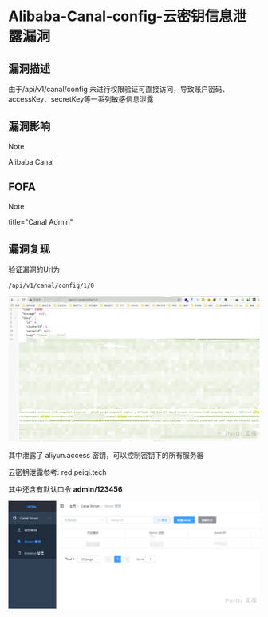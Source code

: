 # Alibaba-Canal-config-云密钥信息泄露漏洞

## 漏洞描述

由于/api/v1/canal/config  未进行权限验证可直接访问，导致账户密码、accessKey、secretKey等一系列敏感信息泄露

## 漏洞影响

> [!NOTE]
>
> Alibaba Canal

## FOFA

> [!NOTE]
>
> title="Canal Admin"

## 漏洞复现

验证漏洞的Url为

```
/api/v1/canal/config/1/0
```

![](Alibaba-Canal-config-云密钥信息泄露漏洞.assets/1627363082380801.jpg)

其中泄露了 aliyun.access 密钥，可以控制密钥下的所有服务器

云密钥泄露参考: red.peiqi.tech

其中还含有默认口令 **admin/123456**

![](Alibaba-Canal-config-云密钥信息泄露漏洞.assets/16273630825935519.jpg)